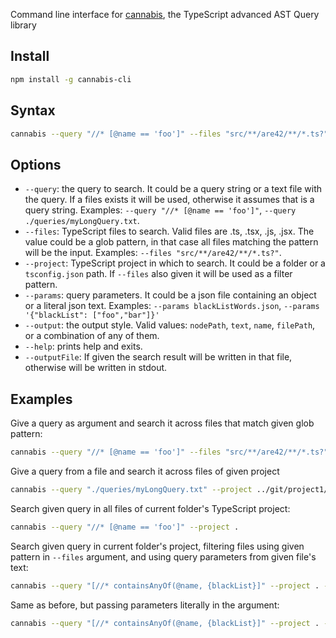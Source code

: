 Command line interface for [cannabis](..), the TypeScript advanced AST Query library

## Install

```sh
npm install -g cannabis-cli
```

## Syntax

```sh
cannabis --query "//* [@name == 'foo']" --files "src/**/are42/**/*.ts?"
```

## Options

 * `--query`: the query to search. It could be a query string or a text file with the query. If a files exists it will be used, otherwise it assumes that is a query string. Examples: `--query "//* [@name == 'foo']"`, `--query ./queries/myLongQuery.txt`.
 * `--files`: TypeScript files to search. Valid files are .ts, .tsx, .js, .jsx. The value could be a glob pattern, in that case all files matching the pattern will be the input. Examples: `--files "src/**/are42/**/*.ts?"`.
 * `--project`: TypeScript project in which to search. It could be a folder or a `tsconfig.json` path. If `--files` also given it will be used as a filter pattern.
 * `--params`: query parameters. It could be a json file containing an object or a literal json text. Examples: `--params blackListWords.json`, `--params '{"blackList": ["foo","bar"]}'`
 * `--output`: the output style. Valid values: `nodePath`, `text`, `name`, `filePath`, or a combination of any of them. 
 * `--help`: prints help and exits.
 * `--outputFile`: If given the search result will be written in that file, otherwise will be written in stdout.

## Examples

Give a query as argument and search it across files that match given glob pattern:

```sh
cannabis --query "//* [@name == 'foo']" --files "src/**/are42/**/*.ts?"
```

Give a query from a file and search it across files of given project

```sh
cannabis --query "./queries/myLongQuery.txt" --project ../git/project1/tsconfig.json
```

Search given query in all files of current folder's TypeScript project:

```sh
cannabis --query "//* [@name == 'foo']" --project .
```

Search given query in current folder's project, filtering files using given pattern in `--files` argument, and using query parameters from given file's text:

```sh
cannabis --query "[//* containsAnyOf(@name, {blackList}]" --project . --files "**/area44/**/*" --params blackListWords.json
```

Same as before, but passing parameters literally in the argument:

```sh
cannabis --query "[//* containsAnyOf(@name, {blackList}]" --project . --files "**/area44/**/*" --params '{"blackList": ["foo","bar"]}'
```